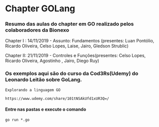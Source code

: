 # Chapter GOLang

### Resumo das aulas do chapter em GO realizado pelos colaboradores da Bionexo

Chapter I : 14/11/2019 - Assunto: Fundamentos (presentes: Luan Pontólio, Ricardo Oliveira, Celso Lopes, Laise, Jairo, Gledson Strublic)

Chapter II: 21/11/2019 - Controles e Funções(presentes: Celso Lopes, Ricardo Oliveira, Agostinho , Jairo, Diego Ruy)

### Os exemplos aqui são do curso da Cod3Rs(Udemy) do Leonardo Leitão sobre GoLang.
 
    Explorando a linguagem GO

    https://www.udemy.com/share/101tNSAkUfd1xUR3Q=/

#### Entre nas pastas e execute o comando

    go run *.go
